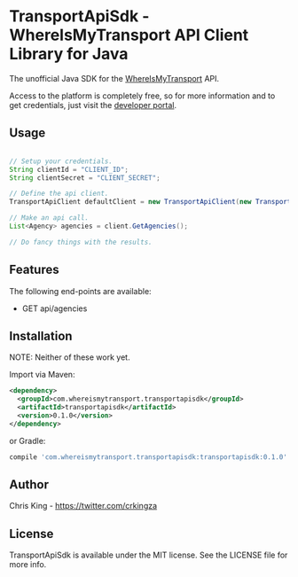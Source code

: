 # TransportApiSdk - WhereIsMyTransport API Client Library for Java

The unofficial Java SDK for the [WhereIsMyTransport](https://www.whereismytransport.com) API. 

Access to the platform is completely free, so for more information and to get credentials, just visit the [developer portal](https://developer.whereismytransport.com).

## Usage

```java

// Setup your credentials.
String clientId = "CLIENT_ID";
String clientSecret = "CLIENT_SECRET";

// Define the api client.
TransportApiClient defaultClient = new TransportApiClient(new TransportApiClientSettings(clientId, clientSecret));

// Make an api call.
List<Agency> agencies = client.GetAgencies();

// Do fancy things with the results.
```

## Features

The following end-points are available:

* GET api/agencies

## Installation

NOTE: Neither of these work yet.

Import via Maven:
```xml
<dependency>
  <groupId>com.whereismytransport.transportapisdk</groupId>
  <artifactId>transportapisdk</artifactId>
  <version>0.1.0</version>
</dependency>
```
or Gradle:
```groovy
compile 'com.whereismytransport.transportapisdk:transportapisdk:0.1.0'
```

## Author

Chris King - https://twitter.com/crkingza

## License

TransportApiSdk is available under the MIT license. See the LICENSE file for more info.
